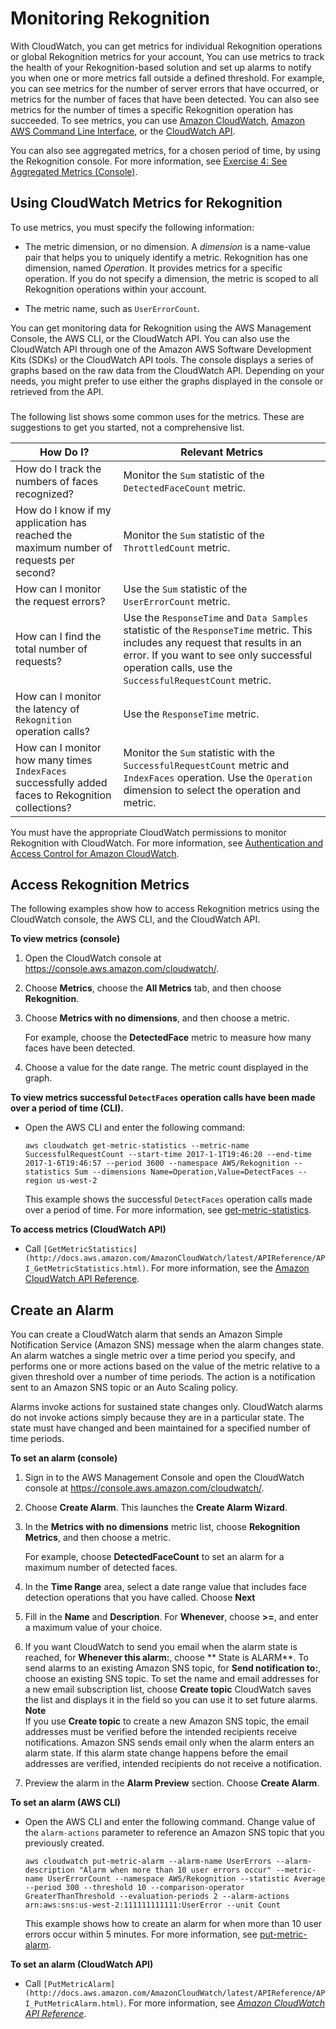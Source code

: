 # Monitoring Rekognition<a name="rekognition-monitoring"></a>

With CloudWatch, you can get metrics for individual Rekognition operations or global Rekognition metrics for your account, You can use metrics to track the health of your Rekognition\-based solution and set up alarms to notify you when one or more metrics fall outside a defined threshold\. For example, you can see metrics for the number of server errors that have occurred, or metrics for the number of faces that have been detected\. You can also see metrics for the number of times a specific Rekognition operation has succeeded\. To see metrics, you can use [Amazon CloudWatch](https://console.aws.amazon.com/cloudwatch/), [Amazon AWS Command Line Interface](http://docs.aws.amazon.com/AmazonCloudWatch/latest/cli/), or the [CloudWatch API](http://docs.aws.amazon.com/AmazonCloudWatch/latest/APIReference/)\.

You can also see aggregated metrics, for a chosen period of time, by using the Rekognition console\. For more information, see [Exercise 4: See Aggregated Metrics \(Console\)](aggregated-metrics.md)\.

## Using CloudWatch Metrics for Rekognition<a name="using-metrics"></a>

To use metrics, you must specify the following information:

+ The metric dimension, or no dimension\. A *dimension* is a name\-value pair that helps you to uniquely identify a metric\. Rekognition has one dimension, named *Operation*\. It provides metrics for a specific operation\. If you do not specify a dimension, the metric is scoped to all Rekognition operations within your account\.

+ The metric name, such as `UserErrorCount`\.

You can get monitoring data for Rekognition using the AWS Management Console, the AWS CLI, or the CloudWatch API\. You can also use the CloudWatch API through one of the Amazon AWS Software Development Kits \(SDKs\) or the CloudWatch API tools\. The console displays a series of graphs based on the raw data from the CloudWatch API\. Depending on your needs, you might prefer to use either the graphs displayed in the console or retrieved from the API\.

### <a name="how-do-i"></a>

The following list shows some common uses for the metrics\. These are suggestions to get you started, not a comprehensive list\.


| How Do I? | Relevant Metrics | 
| --- | --- | 
|  How do I track the numbers of faces recognized?  |  Monitor the `Sum` statistic of the `DetectedFaceCount` metric\.  | 
|  How do I know if my application has reached the maximum number of requests per second?  |  Monitor the `Sum` statistic of the `ThrottledCount` metric\.  | 
|  How can I monitor the request errors?  |  Use the `Sum` statistic of the `UserErrorCount` metric\.  | 
|  How can I find the total number of requests?  |  Use the `ResponseTime` and `Data Samples` statistic of the `ResponseTime` metric\. This includes any request that results in an error\. If you want to see only successful operation calls, use the `SuccessfulRequestCount` metric\.  | 
|  How can I monitor the latency of `Rekognition` operation calls?  |  Use the `ResponseTime` metric\.  | 
|  How can I monitor how many times `IndexFaces` successfully added faces to Rekognition collections?  |  Monitor the `Sum` statistic with the `SuccessfulRequestCount` metric and `IndexFaces` operation\. Use the `Operation` dimension to select the operation and metric\.  | 

You must have the appropriate CloudWatch permissions to monitor Rekognition with CloudWatch\. For more information, see [Authentication and Access Control for Amazon CloudWatch](http://docs.aws.amazon.com//AmazonCloudWatch/latest/monitoring/auth-and-access-control-cw.html)\.

## Access Rekognition Metrics<a name="how-to-access"></a>

The following examples show how to access Rekognition metrics using the CloudWatch console, the AWS CLI, and the CloudWatch API\.

**To view metrics \(console\)**

1. Open the CloudWatch console at [https://console\.aws\.amazon\.com/cloudwatch/](https://console.aws.amazon.com/cloudwatch)\.

1. Choose **Metrics**, choose the **All Metrics** tab, and then choose **Rekognition**\.

1. Choose **Metrics with no dimensions**, and then choose a metric\. 

   For example, choose the **DetectedFace** metric to measure how many faces have been detected\.

1. Choose a value for the date range\. The metric count displayed in the graph\. 

**To view metrics successful `DetectFaces` operation calls have been made over a period of time \(CLI\)\.**

+ Open the AWS CLI and enter the following command:

  `aws cloudwatch get-metric-statistics --metric-name SuccessfulRequestCount --start-time 2017-1-1T19:46:20 --end-time 2017-1-6T19:46:57 --period 3600 --namespace AWS/Rekognition --statistics Sum --dimensions Name=Operation,Value=DetectFaces --region us-west-2` 

  This example shows the successful `DetectFaces` operation calls made over a period of time\. For more information, see [get\-metric\-statistics](http://docs.aws.amazon.com/cli/latest/reference/get-metric-statistics.html)\.

**To access metrics \(CloudWatch API\)**

+  Call `[GetMetricStatistics](http://docs.aws.amazon.com/AmazonCloudWatch/latest/APIReference/API_GetMetricStatistics.html)`\. For more information, see the [Amazon CloudWatch API Reference](http://docs.aws.amazon.com/AmazonCloudWatch/latest/APIReference/)\. 

## Create an Alarm<a name="alarms"></a>

You can create a CloudWatch alarm that sends an Amazon Simple Notification Service \(Amazon SNS\) message when the alarm changes state\. An alarm watches a single metric over a time period you specify, and performs one or more actions based on the value of the metric relative to a given threshold over a number of time periods\. The action is a notification sent to an Amazon SNS topic or an Auto Scaling policy\.

Alarms invoke actions for sustained state changes only\. CloudWatch alarms do not invoke actions simply because they are in a particular state\. The state must have changed and been maintained for a specified number of time periods\. 

**To set an alarm \(console\)**

1. Sign in to the AWS Management Console and open the CloudWatch console at [https://console\.aws\.amazon\.com/cloudwatch/](https://console.aws.amazon.com/cloudwatch/)\.

1. Choose **Create Alarm**\. This launches the **Create Alarm Wizard**\. 

1. In the **Metrics with no dimensions** metric list, choose **Rekognition Metrics**, and then choose a metric\.

   For example, choose **DetectedFaceCount** to set an alarm for a maximum number of detected faces\.

1. In the **Time Range** area, select a date range value that includes face detection operations that you have called\. Choose **Next**

1. Fill in the **Name** and **Description**\. For **Whenever**, choose **>=**, and enter a maximum value of your choice\.

1. If you want CloudWatch to send you email when the alarm state is reached, for **Whenever this alarm:**, choose ** State is ALARM**\. To send alarms to an existing Amazon SNS topic, for **Send notification to:**, choose an existing SNS topic\. To set the name and email addresses for a new email subscription list, choose **Create topic** CloudWatch saves the list and displays it in the field so you can use it to set future alarms\. 
**Note**  
If you use **Create topic** to create a new Amazon SNS topic, the email addresses must be verified before the intended recipients receive notifications\. Amazon SNS sends email only when the alarm enters an alarm state\. If this alarm state change happens before the email addresses are verified, intended recipients do not receive a notification\.

1. Preview the alarm in the **Alarm Preview** section\. Choose **Create Alarm**\. 

**To set an alarm \(AWS CLI\)**

+ Open the AWS CLI and enter the following command\. Change value of the `alarm-actions` parameter to reference an Amazon SNS topic that you previously created\. 

  `aws cloudwatch put-metric-alarm --alarm-name UserErrors --alarm-description "Alarm when more than 10 user errors occur" --metric-name UserErrorCount --namespace AWS/Rekognition --statistic Average --period 300 --threshold 10 --comparison-operator GreaterThanThreshold --evaluation-periods 2 --alarm-actions arn:aws:sns:us-west-2:111111111111:UserError --unit Count`

  This example shows how to create an alarm for when more than 10 user errors occur within 5 minutes\. For more information, see [put\-metric\-alarm](http://docs.aws.amazon.com/cli/latest/reference/put-metric-alarm.html)\.

**To set an alarm \(CloudWatch API\)**

+ Call `[PutMetricAlarm](http://docs.aws.amazon.com/AmazonCloudWatch/latest/APIReference/API_PutMetricAlarm.html)`\. For more information, see *[Amazon CloudWatch API Reference](http://docs.aws.amazon.com/AmazonCloudWatch/latest/APIReference/)*\.